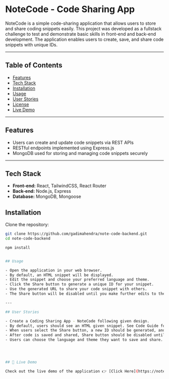 # NoteCode - Code Sharing App

NoteCode is a simple code-sharing application that allows users to store and share coding snippets easily. This project was developed as a fullstack challenge to test and demonstrate basic skills in front-end and back-end development. The application enables users to create, save, and share code snippets with unique IDs.

---

## Table of Contents

- [Features](#features)  
- [Tech Stack](#tech-stack)  
- [Installation](#installation)  
- [Usage](#usage)  
- [User Stories](#user-stories)  
- [License](#license)  
- [Live Demo](#live-demo)  


---

## Features

- Users can create and update code snippets via REST APIs  
- RESTful endpoints implemented using Express.js  
- MongoDB used for storing and managing code snippets securely  

---

## Tech Stack

- **Front-end:** React, TailwindCSS, React Router  
- **Back-end:** Node.js, Express  
- **Database:** MongoDB, Mongoose 

## Installation

Clone the repository:

```bash
git clone https://github.com/gadimahendra/note-code-backend.git
cd note-code-backend

npm install


## Usage

- Open the application in your web browser.
- By default, an HTML snippet will be displayed.
- Edit the snippet and choose your preferred language and theme.
- Click the Share button to generate a unique ID for your snippet.
- Use the generated URL to share your code snippet with others.
- The Share button will be disabled until you make further edits to the code.

---

## User Stories

- Create a Coding Sharing App - NoteCode following given design.
- By default, users should see an HTML given snippet. See Code Guide for default HTML code.
- When users select the Share button, a new ID should be generated, and users can access the saved code with the generated ID. See Code Guide for more details.
- After code is saved and shared, Share button should be disabled until users make an edit.
- Users can choose the language and theme they want to save and share.




## 🚀 Live Demo

Check out the live demo of the application 👉 [Click Here](https://note-code-gadimahendras-projects.vercel.app/)




